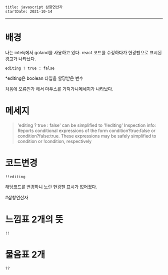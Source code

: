 ```
title: javascript 삼항연산자
startDate: 2021-10-14
```
--- 


# 배경
나는 intelij에서 goland를 사용하고 있다.
react 코드를 수정하다가 
현광펜으로 표시된 경고가 나타났다.

```
editing ? true : false
```
*editing은 boolean 타입을 할당받은 변수

처음에 오류인가 해서 마우스를 가져가니메세지가 나타났다.

# 메세지
>'editing ? true : false' can be simplified to '!!editing' 
 Inspection info: Reports conditional expressions of the form condition?true:false or condition?false:true. These expressions may be safely simplified to condition or !condition, respectively


# 코드변경
 ```
!!editing
 ```
 해당코드를 변경하니 노란 현광펜 표시가 없어졌다.
 
 #삼항연산자
 
 # 느낌표 2개의 뜻
 ```
!!
```

# 물음표 2개 
```
??
```
 
 